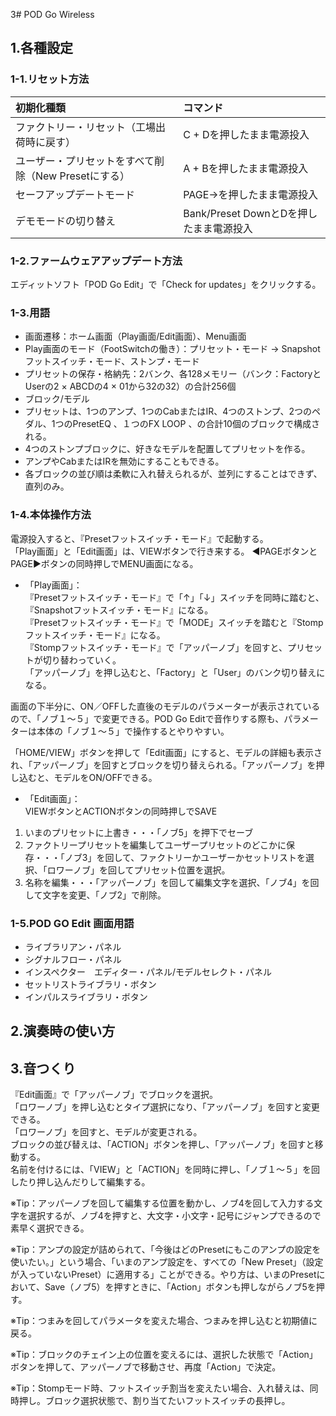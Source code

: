 3# POD Go Wireless
## 1.各種設定
### 1-1.リセット方法
|初期化種類|コマンド|
|:---|:---|
|ファクトリー・リセット（工場出荷時に戻す）|C + Dを押したまま電源投入|
|ユーザー・プリセットをすべて削除（New Presetにする）|A + Bを押したまま電源投入|
|セーフアップデートモード|PAGE→を押したまま電源投入|
|デモモードの切り替え|Bank/Preset DownとDを押したまま電源投入|
### 1-2.ファームウェアアップデート方法
エディットソフト「POD Go Edit」で「Check for updates」をクリックする。  
### 1-3.用語
- 画面遷移：ホーム画面（Play画面/Edit画面）、Menu画面  
- Play画面のモード（FootSwitchの働き）：プリセット・モード -> Snapshotフットスイッチ・モード、ストンプ・モード  
- プリセットの保存・格納先：2バンク、各128メモリー（バンク：FactoryとUserの2 × ABCDの4 × 01から32の32）の合計256個  
- ブロック/モデル  
- プリセットは、1つのアンプ、1つのCabまたはIR、4つのストンプ、2つのペダル、1つのPresetEQ 、１つのFX LOOP 、の合計10個のブロックで構成される。  
- 4つのストンプブロックに、好きなモデルを配置してプリセットを作る。  
- アンプやCabまたはIRを無効にすることもできる。  
- 各ブロックの並び順は柔軟に入れ替えられるが、並列にすることはできず、直列のみ。  
### 1-4.本体操作方法
電源投入すると、『Presetフットスイッチ・モード』で起動する。  
「Play画面」と「Edit画面」は、VIEWボタンで行き来する。
◀PAGEボタンとPAGE▶ボタンの同時押しでMENU画面になる。
- 「Play画面」：  
『Presetフットスイッチ・モード』で「↑」「↓」スイッチを同時に踏むと、『Snapshotフットスイッチ・モード』になる。  
『Presetフットスイッチ・モード』で「MODE」スイッチを踏むと『Stompフットスイッチ・モード』になる。  
『Stompフットスイッチ・モード』で「アッパーノブ」を回すと、プリセットが切り替わっていく。  
「アッパーノブ」を押し込むと、「Factory」と「User」のバンク切り替えになる。  
  
画面の下半分に、ON／OFFした直後のモデルのパラメーターが表示されているので、「ノブ１〜５」で変更できる。POD Go Editで音作りする際も、パラメーターは本体の「ノブ１〜５」で操作するとやりやすい。  
  
「HOME/VIEW」ボタンを押して「Edit画面」にすると、モデルの詳細も表示され、「アッパーノブ」を回すとブロックを切り替えられる。「アッパーノブ」を押し込むと、モデルをON/OFFできる。  
- 「Edit画面」：  
VIEWボタンとACTIONボタンの同時押しでSAVE  
1. いまのプリセットに上書き・・・「ノブ5」を押下でセーブ
2. ファクトリープリセットを編集してユーザープリセットのどこかに保存・・・「ノブ3」を回して、ファクトリーかユーザーかセットリストを選択、「ロワーノブ」を回してプリセット位置を選択。
3. 名称を編集・・・「アッパーノブ」を回して編集文字を選択、「ノブ4」を回して文字を変更、「ノブ2」で削除。
  
### 1-5.POD GO Edit 画面用語  
- ライブラリアン・パネル
- シグナルフロー・パネル
- インスペクター　エディター・パネル/モデルセレクト・パネル
- セットリストライブラリ・ボタン
- インパルスライブラリ・ボタン

## 2.演奏時の使い方

## 3.音つくり
『Edit画面』で「アッパーノブ」でブロックを選択。  
「ロワーノブ」を押し込むとタイプ選択になり、「アッパーノブ」を回すと変更できる。  
「ロワーノブ」を回すと、モデルが変更される。  
ブロックの並び替えは、「ACTION」ボタンを押し、「アッパーノブ」を回すと移動する。  
名前を付けるには、「VIEW」と「ACTION」を同時に押し、「ノブ１〜５」を回したり押し込んだりして編集する。  
  
※Tip：アッパーノブを回して編集する位置を動かし、ノブ4を回して入力する文字を選択するが、ノブ4を押すと、大文字・小文字・記号にジャンプできるので素早く選択できる。  
  
※Tip：アンプの設定が詰められて、「今後はどのPresetにもこのアンプの設定を使いたい。」という場合、「いまのアンプ設定を、すべての「New Preset」（設定が入っていないPreset）に適用する」ことができる。やり方は、いまのPresetにおいて、Save（ノブ5）を押すときに、「Action」ボタンも押しながらノブ5を押す。  
  
※Tip：つまみを回してパラメータを変えた場合、つまみを押し込むと初期値に戻る。  
  
※Tip：ブロックのチェイン上の位置を変えるには、選択した状態で「Action」ボタンを押して、アッパーノブで移動させ、再度「Action」で決定。  
  
※Tip：Stompモード時、フットスイッチ割当を変えたい場合、入れ替えは、同時押し。ブロック選択状態で、割り当てたいフットスイッチの長押し。  